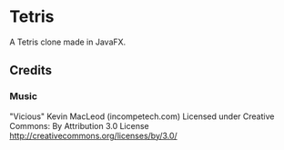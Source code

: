 # Tetris
A Tetris clone made in JavaFX.



## Credits
### Music
"Vicious" Kevin MacLeod (incompetech.com)
Licensed under Creative Commons: By Attribution 3.0 License
http://creativecommons.org/licenses/by/3.0/
